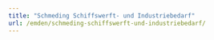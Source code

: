 ```yaml
---
title: "Schmeding Schiffswerft- und Industriebedarf"
url: /emden/schmeding-schiffswerft-und-industriebedarf/
---
```

